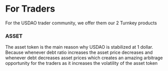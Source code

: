 # For Traders

For the USDAO trader community, we offer them our 2 Turnkey products

### ASSET

The asset token is the main reason why USDAO is stabilized at 1 dollar. Because whenever debt ratio increases the asset price decreases and whenever debt decreases asset prices which creates an amazing arbitrage opportunity for the traders as it increases the volatility of the asset token

